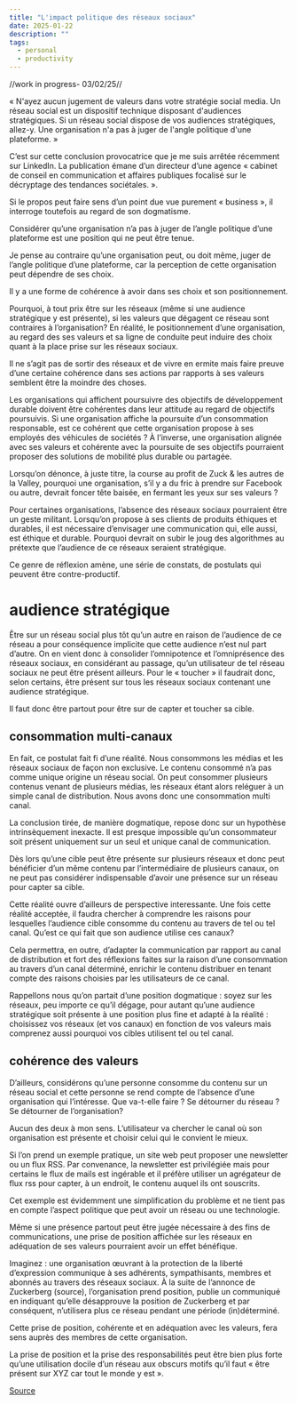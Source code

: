 ```yaml
---
title: "L'impact politique des réseaux sociaux"
date: 2025-01-22
description: ""
tags: 
  - personal
  - productivity
---
```

//work in progress- 03/02/25//

 « N'ayez aucun jugement de valeurs dans votre stratégie social media. Un réseau social est un dispositif technique disposant d'audiences stratégiques. Si un réseau social dispose de vos audiences stratégiques, allez-y. Une organisation n'a pas à juger de l'angle politique d'une plateforme. »

C’est sur cette conclusion provocatrice que je me suis arrêtée récemment sur LinkedIn. La publication émane d’un directeur d’une agence « cabinet de conseil en communication et affaires publiques focalisé sur le décryptage des tendances sociétales. ». 

Si le propos peut faire sens d’un point due vue purement « business », il interroge toutefois au regard de son dogmatisme. 

Considérer qu’une organisation n’a pas à juger de l’angle politique d’une plateforme est une position qui ne peut être tenue. 

Je pense au contraire qu’une organisation peut, ou doit même, juger de l’angle politique d’une plateforme, car la perception de cette organisation peut dépendre de ses choix. 

Il y a une forme de cohérence à avoir dans ses choix et son positionnement. 

Pourquoi, à tout prix être sur les réseaux (même si une audience stratégique y est présente), si les valeurs que dégagent ce réseau sont contraires à l’organisation? En réalité, le positionnement d’une organisation, au regard des ses valeurs et sa ligne de conduite peut induire des choix quant à la place prise sur les réseaux sociaux. 

Il ne s’agit pas de sortir des réseaux et de vivre en ermite mais faire preuve d’une certaine cohérence dans ses actions par rapports à ses valeurs semblent être la moindre des choses. 

Les organisations qui affichent poursuivre des objectifs de développement durable doivent être cohérentes dans leur attitude au regard de objectifs poursuivis. Si une organisation affiche la poursuite d’un consommation responsable, est ce cohérent que cette organisation propose à ses employés des véhicules de sociétés ? À l’inverse, une organisation alignée avec ses valeurs et cohérente avec la poursuite de ses objectifs pourraient proposer des solutions de mobilité plus durable ou partagée. 

Lorsqu’on dénonce, à juste titre, la course au profit de Zuck & les autres de la Valley, pourquoi une organisation, s’il y a du fric à prendre sur Facebook ou autre, devrait foncer tête baisée, en fermant les yeux sur ses valeurs ?

Pour certaines organisations, l’absence des réseaux sociaux pourraient être un geste militant. Lorsqu’on propose à ses clients de produits éthiques et durables, il est nécessaire d’envisager une communication qui, elle aussi, est éthique et durable. Pourquoi devrait on subir le joug des algorithmes au prétexte que l’audience de ce réseaux seraient stratégique. 

Ce genre de réflexion amène, une série de constats, de postulats qui peuvent être contre-productif. 

# audience stratégique

Être sur un réseau social plus tôt qu’un autre en raison de l’audience de ce réseau a pour conséquence implicite que cette audience n’est nul part d’autre. 
On en vient donc à consolider l’omnipotence et l’omniprésence des réseaux sociaux, en considérant au passage, qu’un utilisateur de tel réseau sociaux ne peut être présent ailleurs. Pour le « toucher » il faudrait donc, selon certains, être présent sur tous les réseaux sociaux contenant une audience stratégique. 

Il faut donc être partout pour être sur de capter et toucher sa cible. 

## consommation multi-canaux 

En fait, ce postulat fait fi d’une réalité. Nous consommons les médias et les réseaux sociaux de façon non exclusive. Le contenu consommé n’a pas comme unique origine un réseau social. On peut consommer plusieurs contenus venant de plusieurs médias, les réseaux étant alors reléguer à un simple canal de distribution. Nous avons donc une consommation multi canal. 

La conclusion tirée, de manière dogmatique, repose donc sur un hypothèse intrinsèquement inexacte. Il est presque impossible qu’un consommateur soit présent uniquement sur un seul et unique canal de communication.

Dès lors qu’une cible peut être présente sur plusieurs réseaux et donc peut bénéficier d’un même contenu par l’intermédiaire de plusieurs canaux, on ne peut pas considérer indispensable d’avoir une présence sur un réseau pour capter sa cible. 

Cette réalité ouvre d’ailleurs de perspective interessante. Une fois cette réalité acceptée, il faudra chercher à comprendre les raisons pour lesquelles l’audience cible consomme du contenu au travers de tel ou tel canal. Qu’est ce qui fait que son audience utilise ces canaux? 

Cela permettra, en outre, d’adapter la communication par rapport au canal de distribution et fort des réflexions faites sur la raison d’une consommation au travers d’un canal déterminé, enrichir le contenu distribuer en tenant compte des raisons choisies par les utilisateurs de ce canal. 

Rappellons nous qu’on partait d’une position dogmatique : soyez sur les réseaux, peu importe ce qu’il dégage, pour autant qu’une audience stratégique soit présente à une position plus fine et adapté à la réalité : choisissez vos réseaux (et vos canaux) en fonction de vos valeurs mais comprenez aussi pourquoi vos cibles utilisent tel ou tel canal. 

## cohérence des valeurs

D’ailleurs, considérons qu’une personne consomme du contenu sur un réseau social et cette personne se rend compte de l’absence d’une organisation qui l’intéresse. Que va-t-elle faire ? Se détourner du réseau ? Se détourner de l’organisation? 

Aucun des deux à mon sens. L’utilisateur va chercher le canal où son organisation est présente et choisir celui qui le convient le mieux. 

Si l’on prend un exemple pratique, un site web peut proposer une newsletter ou un flux RSS. Par convenance, la newsletter est privilégiée mais pour certains le flux de mails est ingérable et il préfère utiliser un agrégateur de flux rss pour capter, à un endroit, le contenu auquel ils ont souscrits. 

Cet exemple est évidemment une simplification du problème et ne tient pas en compte l’aspect politique que peut avoir un réseau ou une technologie. 

Même si une présence partout peut être jugée nécessaire à des fins de communications, une prise de position affichée sur les réseaux en adéquation de ses valeurs pourraient avoir un effet bénéfique. 

Imaginez : une organisation œuvrant à la protection de la liberté d’expression communique à ses adhérents, sympathisants, membres et abonnés au travers des réseaux sociaux. À la suite de l’annonce de Zuckerberg (source), l’organisation prend position, publie un communiqué en indiquant qu’elle désapprouve la position de Zuckerberg et par conséquent, n’utilisera plus ce réseau pendant une période (in)déterminé. 

Cette prise de position, cohérente et en adéquation avec les valeurs, fera sens auprès des membres de cette organisation. 

La prise de position et la prise des responsabilités peut être bien plus forte qu’une utilisation docile d’un réseau aux obscurs motifs qu’il faut « être présent sur XYZ car tout le monde y est ». 

[Source ](https://www.linkedin.com/posts/nicolasvanderbiest_tous-ces-d%C3%A9bats-sur-l%C3%A9thique-des-r%C3%A9seaux-activity-7283868286310612994-aCIK?utm_source=share&utm_medium=member_desktop)
